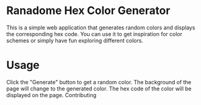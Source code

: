 #  Ranadome Hex Color Generator

This is a simple web application that generates random colors and displays the corresponding hex code.
You can use it to get inspiration for color schemes or simply have fun exploring different colors.

# Usage
Click the "Generate" button to get a random color.
The background of the page will change to the generated color.
The hex code of the color will be displayed on the page.
Contributing
